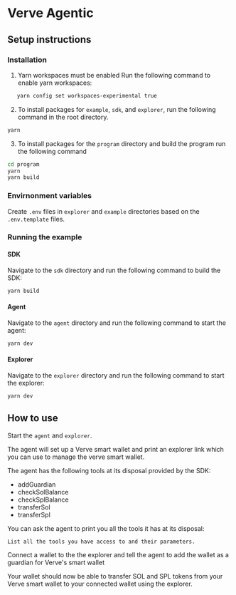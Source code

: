 # Verve Agentic

## Setup instructions

### Installation

1. Yarn workspaces must be enabled
   Run the following command to enable yarn workspaces:

```sh
   yarn config set workspaces-experimental true
```

2. To install packages for `example`, `sdk`, and `explorer`, run the following command in the root directory.

```sh
yarn
```

3. To install packages for the `program` directory and build the program run the following command

```sh
cd program
yarn
yarn build
```

### Envirnonment variables

Create `.env` files in `explorer` and `example` directories based on the `.env.template` files.

### Running the example

#### SDK

Navigate to the `sdk` directory and run the following command to build the SDK:

```sh
yarn build
```

#### Agent

Navigate to the `agent` directory and run the following command to start the agent:

```sh
yarn dev
```

#### Explorer

Navigate to the `explorer` directory and run the following command to start the explorer:

```sh
yarn dev
```

## How to use

Start the `agent` and `explorer`.

The agent will set up a Verve smart wallet and print an explorer link which you can use to manage the verve smart wallet.

The agent has the following tools at its disposal provided by the SDK:

- addGuardian
- checkSolBalance
- checkSplBalance
- transferSol
- transferSpl

You can ask the agent to print you all the tools it has at its disposal:

```txt
List all the tools you have access to and their parameters.

```

Connect a wallet to the the explorer and tell the agent to add the wallet as a guardian for Verve's smart wallet

Your wallet should now be able to transfer SOL and SPL tokens from your Verve smart wallet to your connected wallet using the explorer.
